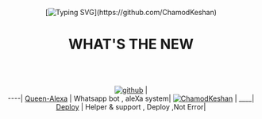 <div align="center">

[![Typing SVG](https://readme-typing-svg.herokuapp.com?font=Lemon+milk&color=F70000&lines=Welcome+to+Queen-Alexa+project...;Created+by+ChamodKeshan...;Owner+by+En-cuzier...;Frist+aleXa+system+whatsapp+bot...;⚡+Alexa+is+super+speed...)](https://github.com/ChamodKeshan)

#            WHAT'S THE NEW
  <br/> <div align="center">   
 [![github](https://github.com/github.png?size150)](https://github.com/ChamodKeshan) |  
----|
[Queen-Alexa](https://github.com/ChamodKeshan/Queen-Alexa)  |
Whatsapp bot , aleXa system|
[![ChamodKeshan](https://github.com/heroku.png?size150)](https://github.com/ChamodKeshan/Queen-Alexa) |  ____|
[Deploy](https://github.com/ChamodKeshan/Queen-Alexa)  |
Helper & support , Deploy ,Not Error|

  
